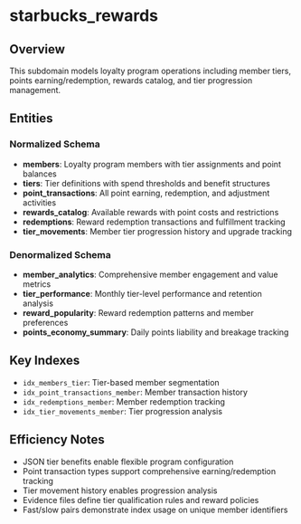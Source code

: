 # starbucks_rewards

## Overview
This subdomain models loyalty program operations including member tiers, points earning/redemption, rewards catalog, and tier progression management.

## Entities

### Normalized Schema
- **members**: Loyalty program members with tier assignments and point balances
- **tiers**: Tier definitions with spend thresholds and benefit structures
- **point_transactions**: All point earning, redemption, and adjustment activities
- **rewards_catalog**: Available rewards with point costs and restrictions
- **redemptions**: Reward redemption transactions and fulfillment tracking
- **tier_movements**: Member tier progression history and upgrade tracking

### Denormalized Schema
- **member_analytics**: Comprehensive member engagement and value metrics
- **tier_performance**: Monthly tier-level performance and retention analysis
- **reward_popularity**: Reward redemption patterns and member preferences
- **points_economy_summary**: Daily points liability and breakage tracking

## Key Indexes
- `idx_members_tier`: Tier-based member segmentation
- `idx_point_transactions_member`: Member transaction history
- `idx_redemptions_member`: Member redemption tracking
- `idx_tier_movements_member`: Tier progression analysis

## Efficiency Notes
- JSON tier benefits enable flexible program configuration
- Point transaction types support comprehensive earning/redemption tracking
- Tier movement history enables progression analysis
- Evidence files define tier qualification rules and reward policies
- Fast/slow pairs demonstrate index usage on unique member identifiers